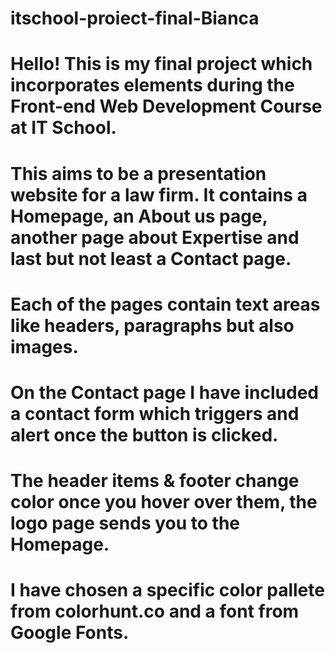 # itschool-proiect-final-Bianca

# Hello! This is my final project which incorporates elements during the Front-end Web Development Course at IT School.
# This aims to be a presentation website for a law firm. It contains a Homepage, an About us page, another page about Expertise and last but not least a Contact page.
# Each of the pages contain text areas like headers, paragraphs but also images.
# On the Contact page I have included a contact form which triggers and alert once the button is clicked.
# The header items & footer change color once you hover over them, the logo page sends you to the Homepage.
# I have chosen a specific color pallete from colorhunt.co and a font from Google Fonts.



